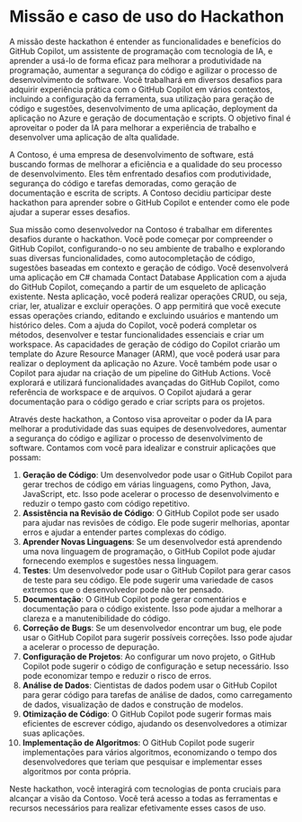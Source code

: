 # Missão e caso de uso do Hackathon

A missão deste hackathon é entender as funcionalidades e benefícios do GitHub Copilot, um assistente de programação com tecnologia de IA, e aprender a usá-lo de forma eficaz para melhorar a produtividade na programação, aumentar a segurança do código e agilizar o processo de desenvolvimento de software. Você trabalhará em diversos desafios para adquirir experiência prática com o GitHub Copilot em vários contextos, incluindo a configuração da ferramenta, sua utilização para geração de código e sugestões, desenvolvimento de uma aplicação, deployment da aplicação no Azure e geração de documentação e scripts. O objetivo final é aproveitar o poder da IA para melhorar a experiência de trabalho e desenvolver uma aplicação de alta qualidade.

A Contoso, é uma empresa de desenvolvimento de software, está buscando formas de melhorar a eficiência e a qualidade do seu processo de desenvolvimento. Eles têm enfrentado desafios com produtividade, segurança do código e tarefas demoradas, como geração de documentação e escrita de scripts. A Contoso decidiu participar deste hackathon para aprender sobre o GitHub Copilot e entender como ele pode ajudar a superar esses desafios.

Sua missão como desenvolvedor na Contoso é trabalhar em diferentes desafios durante o hackathon. Você pode começar por compreender o GitHub Copilot, configurando-o no seu ambiente de trabalho e explorando suas diversas funcionalidades, como autocompletação de código, sugestões baseadas em contexto e geração de código. Você desenvolverá uma aplicação em C# chamada Contact Database Application com a ajuda do GitHub Copilot, começando a partir de um esqueleto de aplicação existente. Nesta aplicação, você poderá realizar operações CRUD, ou seja, criar, ler, atualizar e excluir operações. O app permitirá que você execute essas operações criando, editando e excluindo usuários e mantendo um histórico deles. Com a ajuda do Copilot, você poderá completar os métodos, desenvolver e testar funcionalidades essenciais e criar um workspace. As capacidades de geração de código do Copilot criarão um template do Azure Resource Manager (ARM), que você poderá usar para realizar o deployment da aplicação no Azure. Você também pode usar o Copilot para ajudar na criação de um pipeline do GitHub Actions. Você explorará e utilizará funcionalidades avançadas do GitHub Copilot, como referência de workspace e de arquivos. O Copilot ajudará a gerar documentação para o código gerado e criar scripts para os projetos.


Através deste hackathon, a Contoso visa aproveitar o poder da IA para melhorar a produtividade das suas equipes de desenvolvedores, aumentar a segurança do código e agilizar o processo de desenvolvimento de software. Contamos com você para idealizar e construir aplicações que possam:

1. **Geração de Código**: Um desenvolvedor pode usar o GitHub Copilot para gerar trechos de código em várias linguagens, como Python, Java, JavaScript, etc. Isso pode acelerar o processo de desenvolvimento e reduzir o tempo gasto com código repetitivo.
2. **Assistência na Revisão de Código**: O GitHub Copilot pode ser usado para ajudar nas revisões de código. Ele pode sugerir melhorias, apontar erros e ajudar a entender partes complexas do código.
3. **Aprender Novas Linguagens**: Se um desenvolvedor está aprendendo uma nova linguagem de programação, o GitHub Copilot pode ajudar fornecendo exemplos e sugestões nessa linguagem.
4. **Testes**: Um desenvolvedor pode usar o GitHub Copilot para gerar casos de teste para seu código. Ele pode sugerir uma variedade de casos extremos que o desenvolvedor pode não ter pensado.
5. **Documentação**: O GitHub Copilot pode gerar comentários e documentação para o código existente. Isso pode ajudar a melhorar a clareza e a manutenibilidade do código.
6. **Correção de Bugs**: Se um desenvolvedor encontrar um bug, ele pode usar o GitHub Copilot para sugerir possíveis correções. Isso pode ajudar a acelerar o processo de depuração.
7. **Configuração de Projetos**: Ao configurar um novo projeto, o GitHub Copilot pode sugerir o código de configuração e setup necessário. Isso pode economizar tempo e reduzir o risco de erros.
8. **Análise de Dados**: Cientistas de dados podem usar o GitHub Copilot para gerar código para tarefas de análise de dados, como carregamento de dados, visualização de dados e construção de modelos.
9. **Otimização de Código**: O GitHub Copilot pode sugerir formas mais eficientes de escrever código, ajudando os desenvolvedores a otimizar suas aplicações.
10. **Implementação de Algoritmos**: O GitHub Copilot pode sugerir implementações para vários algoritmos, economizando o tempo dos desenvolvedores que teriam que pesquisar e implementar esses algoritmos por conta própria.

Neste hackathon, você interagirá com tecnologias de ponta cruciais para alcançar a visão da Contoso. Você terá acesso a todas as ferramentas e recursos necessários para realizar efetivamente esses casos de uso.
